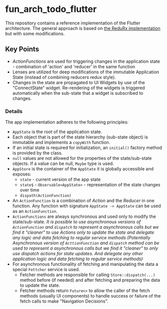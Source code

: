 # fun_arch_todo_flutter

This repository contains a reference implementation of the Flutter architecture. The general approach is based on [the ReduRx implementation](https://github.com/felangel/flutter_architecture_samples/tree/master/redurx) but with some modifications.

## Key Points
* _ActionFunctions_ are  used for triggering changes in the application state - combination of 'action' and 'reducer' in the same function
* Lenses are utilized for deep modifications of the immutable Application State (instead of combining reducers redux style).
* Changes in the state are propagated to UI Widgets by use of the "ConnectState" widget. Re-rendering of the widgets is triggered automatically when the sub-state that a widget is subscribed to changes.  

### Details
The app implementation adheres to the following principles:
- `AppState` is the root of the application state.
- Each object that is part of the state hierarchy (sub-state object) is immutable and implements a `copyWith` function.
- If an initial state is required for initialization, an `initial()` factory method is provided by the class.
- `null` values are not allowed for the properties of the state/sub-state objects. If a value can be null, `Maybe` type is used.
- `AppStore` is the container of the `AppState` it is globally accessible and exposes:
    - `state` - current version of the app state
    - `state$` - `Observable<AppState>` - representation of the state changes over time
    - `dispath(ActionFunction)` 
- An `ActionFunction` is a combination of _Action_ and the _Reducer_ in one function. Any function with signature  `AppState -> AppState` can be used as an `ActionFunction`.
- `ActionFunctions` are always synchronous and used only to modify the state/sub-state. _It is possible to use asynchronous versions of `ActionFunction` and `dispatch` to represent a asynchronous calls but we find it "cleaner" to use Actions only to update the state and delegate any logic and data fetching to regular service methods_
_(Potentially Asynchronous version of `ActtionFunction` and `dispatch` method can be used to represent a asynchronous calls but we find it "cleaner" to only use dispatch actions for state updates. And delegate any  other application logic and data fetching to regular service methods)_
- For asynchronous functionality of fetching and manipulating the data a special `Fettcher` service is used.
    - Fetcher methods are responsible for calling `Store::dispatch(...)` method before (if needed) and after fetching and preparing the data to update the state.
    - Fetcher methods return `Future<>` to allow the caller of the fetch methods (usually UI components) to handle success or failure of the fetch calls to make "Navigation Decisions".
    
